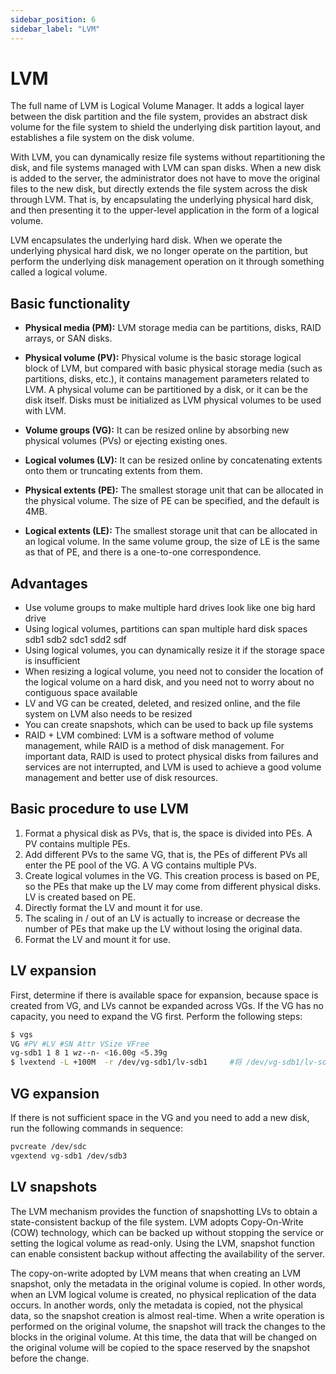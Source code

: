 ```yaml
---
sidebar_position: 6
sidebar_label: "LVM"
---
```


# LVM

The full name of LVM is Logical Volume Manager. It adds a logical layer between
the disk partition and the file system, provides an abstract disk volume for the
file system to shield the underlying disk partition layout, and establishes a file
system on the disk volume.

With LVM, you can dynamically resize file systems without repartitioning the disk,
and file systems managed with LVM can span disks. When a new disk is added to the
server, the administrator does not have to move the original files to the new disk,
but directly extends the file system across the disk through LVM. That is, by
encapsulating the underlying physical hard disk, and then presenting it to the
upper-level application in the form of a logical volume.

LVM encapsulates the underlying hard disk. When we operate the underlying physical
hard disk, we no longer operate on the partition, but perform the underlying disk
management operation on it through something called a logical volume.

## Basic functionality

- **Physical media (PM):** LVM storage media can be partitions, disks, RAID arrays, or SAN disks.

- **Physical volume (PV):** Physical volume is the basic storage logical block of LVM,
  but compared with basic physical storage media (such as partitions, disks, etc.),
  it contains management parameters related to LVM. A physical volume can be partitioned
  by a disk, or it can be the disk itself. Disks must be initialized as LVM physical
  volumes to be used with LVM.

- **Volume groups (VG):** It can be resized online by absorbing new physical volumes (PVs)
  or ejecting existing ones.

- **Logical volumes (LV):** It can be resized online by concatenating extents onto them or
  truncating extents from them.

- **Physical extents (PE):** The smallest storage unit that can be allocated in the physical volume.
  The size of PE can be specified, and the default is 4MB.

- **Logical extents (LE):** The smallest storage unit that can be allocated in an logical volume.
  In the same volume group, the size of LE is the same as that of PE, and there is a one-to-one correspondence.

## Advantages

- Use volume groups to make multiple hard drives look like one big hard drive
- Using logical volumes, partitions can span multiple hard disk spaces sdb1 sdb2 sdc1 sdd2 sdf
- Using logical volumes, you can dynamically resize it if the storage space is insufficient
- When resizing a logical volume, you need not to consider the location of the logical volume
  on a hard disk, and you need not to worry about no contiguous space available
- LV and VG can be created, deleted, and resized online, and the file system on LVM also needs to be resized
- You can create snapshots, which can be used to back up file systems
- RAID + LVM combined: LVM is a software method of volume management, while RAID is a method of
  disk management. For important data, RAID is used to protect physical disks from failures and
  services are not interrupted, and LVM is used to achieve a good volume management and better
  use of disk resources.

## Basic procedure to use LVM

1. Format a physical disk as PVs, that is, the space is divided into PEs. A PV contains multiple PEs.
1. Add different PVs to the same VG, that is, the PEs of different PVs all enter the PE pool of the VG.
   A VG contains multiple PVs.
1. Create logical volumes in the VG. This creation process is based on PE, so the PEs that make up the LV
   may come from different physical disks. LV is created based on PE.
1. Directly format the LV and mount it for use.
1. The scaling in / out of an LV is actually to increase or decrease the number of PEs that make up the LV
   without losing the original data.
1. Format the LV and mount it for use.

## LV expansion

First, determine if there is available space for expansion, because space is created
from VG, and LVs cannot be expanded across VGs. If the VG has no capacity, you need to
expand the VG first. Perform the following steps:

```bash
$ vgs
VG #PV #LV #SN Attr VSize VFree
vg-sdb1 1 8 1 wz--n- <16.00g <5.39g
$ lvextend -L +100M  -r /dev/vg-sdb1/lv-sdb1     #将 /dev/vg-sdb1/lv-sdb 扩容 100M
```

## VG expansion

If there is not sufficient space in the VG and you need to add a new disk, run the following commands in sequence:

```bash
pvcreate /dev/sdc
vgextend vg-sdb1 /dev/sdb3
```

## LV snapshots

The LVM mechanism provides the function of snapshotting LVs to obtain a state-consistent
backup of the file system. LVM adopts Copy-On-Write (COW) technology, which can be backed
up without stopping the service or setting the logical volume as read-only. Using the LVM,
snapshot function can enable consistent backup without affecting the availability of the server.

The copy-on-write adopted by LVM means that when creating an LVM snapshot, only the metadata
in the original volume is copied. In other words, when an LVM logical volume is created,
no physical replication of the data occurs. In another words, only the metadata is copied,
not the physical data, so the snapshot creation is almost real-time. When a write operation
is performed on the original volume, the snapshot will track the changes to the blocks in
the original volume. At this time, the data that will be changed on the original volume
will be copied to the space reserved by the snapshot before the change.
